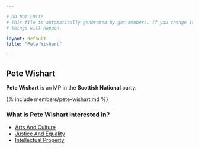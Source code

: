 ```yaml
---

# DO NOT EDIT!
# This file is automatically generated by get-members. If you change it, bad
# things will happen.

layout: default
title: "Pete Wishart"

---
```


## Pete Wishart

**Pete Wishart** is an MP in the **Scottish National** party.

{% include members/pete-wishart.md %}

### What is Pete Wishart interested in?


* [Arts And Culture](/interests/arts-and-culture.html)
* [Justice And Equality](/interests/justice-and-equality.html)
* [Intellectual Property](/interests/intellectual-property.html)
